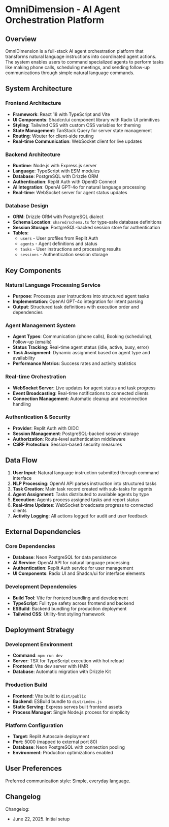 # OmniDimension - AI Agent Orchestration Platform

## Overview

OmniDimension is a full-stack AI agent orchestration platform that transforms natural language instructions into coordinated agent actions. The system enables users to command specialized agents to perform tasks like making phone calls, scheduling meetings, and sending follow-up communications through simple natural language commands.

## System Architecture

### Frontend Architecture
- **Framework**: React 18 with TypeScript and Vite
- **UI Components**: Shadcn/ui component library with Radix UI primitives
- **Styling**: Tailwind CSS with custom CSS variables for theming
- **State Management**: TanStack Query for server state management
- **Routing**: Wouter for client-side routing
- **Real-time Communication**: WebSocket client for live updates

### Backend Architecture
- **Runtime**: Node.js with Express.js server
- **Language**: TypeScript with ESM modules
- **Database**: PostgreSQL with Drizzle ORM
- **Authentication**: Replit Auth with OpenID Connect
- **AI Integration**: OpenAI GPT-4o for natural language processing
- **Real-time**: WebSocket server for agent status updates

### Database Design
- **ORM**: Drizzle ORM with PostgreSQL dialect
- **Schema Location**: `shared/schema.ts` for type-safe database definitions
- **Session Storage**: PostgreSQL-backed session store for authentication
- **Tables**:
  - `users` - User profiles from Replit Auth
  - `agents` - Agent definitions and status
  - `tasks` - User instructions and processing results
  - `sessions` - Authentication session storage

## Key Components

### Natural Language Processing Service
- **Purpose**: Processes user instructions into structured agent tasks
- **Implementation**: OpenAI GPT-4o integration for intent parsing
- **Output**: Structured task definitions with execution order and dependencies

### Agent Management System
- **Agent Types**: Communication (phone calls), Booking (scheduling), Follow-up (emails)
- **Status Tracking**: Real-time agent status (idle, active, busy, error)
- **Task Assignment**: Dynamic assignment based on agent type and availability
- **Performance Metrics**: Success rates and activity statistics

### Real-time Orchestration
- **WebSocket Server**: Live updates for agent status and task progress
- **Event Broadcasting**: Real-time notifications to connected clients
- **Connection Management**: Automatic cleanup and reconnection handling

### Authentication & Security
- **Provider**: Replit Auth with OIDC
- **Session Management**: PostgreSQL-backed session storage
- **Authorization**: Route-level authentication middleware
- **CSRF Protection**: Session-based security measures

## Data Flow

1. **User Input**: Natural language instruction submitted through command interface
2. **NLP Processing**: OpenAI API parses instruction into structured tasks
3. **Task Creation**: Main task record created with sub-tasks for agents
4. **Agent Assignment**: Tasks distributed to available agents by type
5. **Execution**: Agents process assigned tasks and report status
6. **Real-time Updates**: WebSocket broadcasts progress to connected clients
7. **Activity Logging**: All actions logged for audit and user feedback

## External Dependencies

### Core Dependencies
- **Database**: Neon PostgreSQL for data persistence
- **AI Service**: OpenAI API for natural language processing
- **Authentication**: Replit Auth service for user management
- **UI Components**: Radix UI and Shadcn/ui for interface elements

### Development Dependencies
- **Build Tool**: Vite for frontend bundling and development
- **TypeScript**: Full type safety across frontend and backend
- **ESBuild**: Backend bundling for production deployment
- **Tailwind CSS**: Utility-first styling framework

## Deployment Strategy

### Development Environment
- **Command**: `npm run dev`
- **Server**: TSX for TypeScript execution with hot reload
- **Frontend**: Vite dev server with HMR
- **Database**: Automatic migration with Drizzle Kit

### Production Build
- **Frontend**: Vite build to `dist/public`
- **Backend**: ESBuild bundle to `dist/index.js`
- **Static Serving**: Express serves built frontend assets
- **Process Manager**: Single Node.js process for simplicity

### Platform Configuration
- **Target**: Replit Autoscale deployment
- **Port**: 5000 (mapped to external port 80)
- **Database**: Neon PostgreSQL with connection pooling
- **Environment**: Production optimizations enabled

## User Preferences

Preferred communication style: Simple, everyday language.

## Changelog

Changelog:
- June 22, 2025. Initial setup